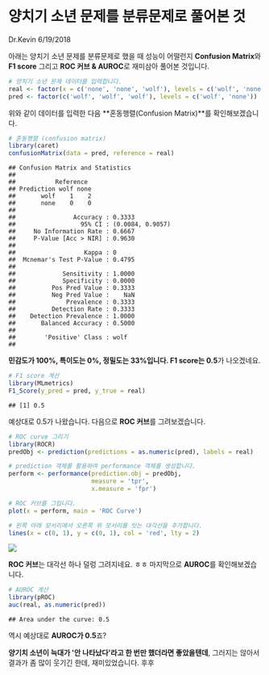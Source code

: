 양치기 소년 문제를 분류문제로 풀어본 것
================
Dr.Kevin
6/19/2018

아래는 양치기 소년 문제를 분류문제로 했을 때 성능이 어떨런지 **Confusion Matrix**와 **F1 score** 그리고 **ROC 커브 & AUROC**로 재미삼아 풀어본 것입니다.

``` r
# 양치기 소년 문제 데이터를 입력합니다.
real <- factor(x = c('none', 'none', 'wolf'), levels = c('wolf', 'none'))
pred <- factor(c('wolf', 'wolf', 'wolf'), levels = c('wolf', 'none'))
```

위와 같이 데이터를 입력한 다음 **혼동행렬(Confusion Matrix)**를 확인해보겠습니다.

``` r
# 혼동행렬 (confusion matrix)
library(caret)
confusionMatrix(data = pred, reference = real)
```

    ## Confusion Matrix and Statistics
    ## 
    ##           Reference
    ## Prediction wolf none
    ##       wolf    1    2
    ##       none    0    0
    ##                                           
    ##                Accuracy : 0.3333          
    ##                  95% CI : (0.0084, 0.9057)
    ##     No Information Rate : 0.6667          
    ##     P-Value [Acc > NIR] : 0.9630          
    ##                                           
    ##                   Kappa : 0               
    ##  Mcnemar's Test P-Value : 0.4795          
    ##                                           
    ##             Sensitivity : 1.0000          
    ##             Specificity : 0.0000          
    ##          Pos Pred Value : 0.3333          
    ##          Neg Pred Value :    NaN          
    ##              Prevalence : 0.3333          
    ##          Detection Rate : 0.3333          
    ##    Detection Prevalence : 1.0000          
    ##       Balanced Accuracy : 0.5000          
    ##                                           
    ##        'Positive' Class : wolf            
    ## 

**민감도가 100%, 특이도는 0%, 정밀도는 33%입니다. F1 score는 0.5**가 나오겠네요.

``` r
# F1 score 계산
library(MLmetrics)
F1_Score(y_pred = pred, y_true = real)
```

    ## [1] 0.5

예상대로 0.5가 나왔습니다. 다음으로 **ROC 커브**를 그려보겠습니다.

``` r
# ROC curve 그리기
library(ROCR)
predObj <- prediction(predictions = as.numeric(pred), labels = real)

# prediction 객체를 활용하여 performance 객체를 생성합니다. 
perform <- performance(prediction.obj = predObj, 
                       measure = 'tpr', 
                       x.measure = 'fpr')

# ROC 커브를 그립니다.
plot(x = perform, main = 'ROC Curve')

# 왼쪽 아래 모서리에서 오른쪽 위 모서리를 잇는 대각선을 추가합니다. 
lines(x = c(0, 1), y = c(0, 1), col = 'red', lty = 2)
```

![](https://raw.githubusercontent.com/MrKevinNa/MrKevinNa.github.io/master/images/2018-06-19-쉬어가기-코너_files/unnamed-chunk-4-1.png)

**ROC 커브**는 대각선 하나 덜렁 그려지네요. ㅎㅎ 마지막으로 **AUROC**를 확인해보겠습니다.

``` r
# AUROC 계산
library(pROC)
auc(real, as.numeric(pred))
```

    ## Area under the curve: 0.5

역시 예상대로 **AUROC가 0.5**죠?

**양기치 소년이 늑대가 '안 나타났다'라고 한 번만 했더라면 좋았을텐데**, 그러지는 않아서 결과가 좀 많이 웃기긴 한데, 재미있었습니다. 후후
